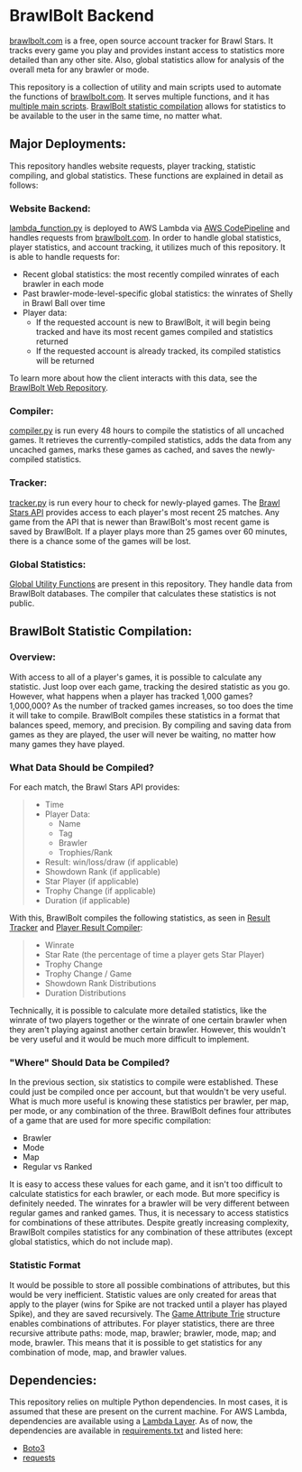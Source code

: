 # BrawlBolt Backend

[brawlbolt.com](https://www.brawlbolt.com/) is a free, open source account tracker for Brawl Stars. It tracks every game you play and provides instant access to statistics more detailed than any other site. Also, global statistics allow for analysis of the overall meta for any brawler or mode.

This repository is a collection of utility and main scripts used to automate the functions of [brawlbolt.com](https://www.brawlbolt.com/). It serves multiple functions, and it has [multiple main scripts](#Major-Deployments). [BrawlBolt statistic compilation](#brawlbolt-statistic-compilation) allows for statistics to be available to the user in the same time, no matter what.

## Major Deployments:

This repository handles website requests, player tracking, statistic compiling, and global statistics. These functions are explained in detail as follows:

### Website Backend:

[lambda_function.py](lambda_function.py) is deployed to AWS Lambda via [AWS CodePipeline](https://aws.amazon.com/codepipeline/) and handles requests from [brawlbolt.com](https://www.brawlbolt.com/). In order to handle global statistics, player statistics, and account tracking, it utilizes much of this repository.
It is able to handle requests for:

- Recent global statistics: the most recently compiled winrates of each brawler in each mode
- Past brawler-mode-level-specific global statistics: the winrates of Shelly in Brawl Ball over time
- Player data:
  - If the requested account is new to BrawlBolt, it will begin being tracked and have its most recent games compiled and statistics returned
  - If the requested account is already tracked, its compiled statistics will be returned

To learn more about how the client interacts with this data, see the [BrawlBolt Web Repository](https://github.com/polpolcharchar/brawlbolt).

### Compiler:

[compiler.py](compiler.py) is run every 48 hours to compile the statistics of all uncached games. It retrieves the currently-compiled statistics, adds the data from any uncached games, marks these games as cached, and saves the newly-compiled statistics.

### Tracker:

[tracker.py](tracker.py) is run every hour to check for newly-played games. The [Brawl Stars API](https://developer.brawlstars.com/#/) provides access to each player's most recent 25 matches. Any game from the API that is newer than BrawlBolt's most recent game is saved by BrawlBolt. If a player plays more than 25 games over 60 minutes, there is a chance some of the games will be lost.

### Global Statistics:

[Global Utility Functions](DatabaseUtility/globalUtility.py) are present in this repository. They handle data from BrawlBolt databases. The compiler that calculates these statistics is not public.


## BrawlBolt Statistic Compilation:

### Overview:

With access to all of a player's games, it is possible to calculate any statistic. Just loop over each game, tracking the desired statistic as you go. However, what happens when a player has tracked 1,000 games? 1,000,000? As the number of tracked games increases, so too does the time it will take to compile. BrawlBolt compiles these statistics in a format that balances speed, memory, and precision. By compiling and saving data from games as they are played, the user will never be waiting, no matter how many games they have played.

### What Data Should be Compiled?

For each match, the Brawl Stars API provides:

> - Time
> - Player Data:
>   - Name
>   - Tag
>   - Brawler
>   - Trophies/Rank
> - Result: win/loss/draw (if applicable)
> - Showdown Rank (if applicable)
> - Star Player (if applicable)
> - Trophy Change (if applicable)
> - Duration (if applicable)

With this, BrawlBolt compiles the following statistics, as seen in [Result Tracker](/CompilerStructuresModule/CompilerStructures/resultTracker.py) and [Player Result Compiler](/CompilerStructuresModule/CompilerStructures/playerResultCompiler.py):

> - Winrate
> - Star Rate (the percentage of time a player gets Star Player)
> - Trophy Change
> - Trophy Change / Game
> - Showdown Rank Distributions
> - Duration Distributions

Technically, it is possible to calculate more detailed statistics, like the winrate of two players together or the winrate of one certain brawler when they aren't playing against another certain brawler. However, this wouldn't be very useful and it would be much more difficult to implement.

### "Where" Should Data be Compiled?

In the previous section, six statistics to compile were established. These could just be compiled once per account, but that wouldn't be very useful. What is much more useful is knowing these statistics per brawler, per map, per mode, or any combination of the three. BrawlBolt defines four attributes of a game that are used for more specific compilation:

- Brawler
- Mode
- Map
- Regular vs Ranked

It is easy to access these values for each game, and it isn't too difficult to calculate statistics for each brawler, or each mode. But more specificy is definitely needed. The winrates for a brawler will be very different between regular games and ranked games. Thus, it is necessary to access statistics for combinations of these attributes. Despite greatly increasing complexity, BrawlBolt compiles statistics for any combination of these attributes (except global statistics, which do not include map).

### Statistic Format

It would be possible to store all possible combinations of attributes, but this would be very inefficient. Statistic values are only created for areas that apply to the player (wins for Spike are not tracked until a player has played Spike), and they are saved recursively. The [Game Attribute Trie](/CompilerStructuresModule/CompilerStructures/gameAttributeTrie.py) structure enables combinations of attributes. For player statistics, there are three recursive attribute paths: mode, map, brawler; brawler, mode, map; and mode, brawler. This means that it is possible to get statistics for any combination of mode, map, and brawler values.

## Dependencies:

This repository relies on multiple Python dependencies. In most cases, it is assumed that these are present on the current machine. For AWS Lambda, dependencies are available using a [Lambda Layer](https://docs.aws.amazon.com/lambda/latest/dg/chapter-layers.html). As of now, the dependencies are available in [requirements.txt](requirements.txt) and listed here:
- [Boto3](https://boto3.amazonaws.com/v1/documentation/api/latest/index.html)
- [requests](https://pypi.org/project/requests/)
